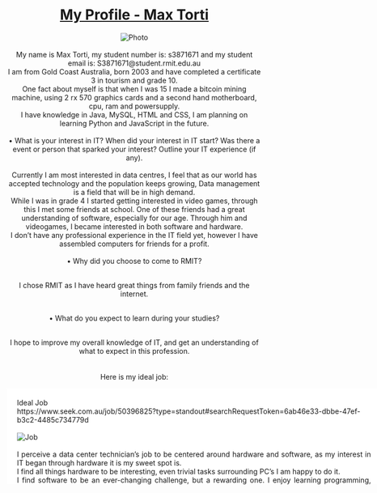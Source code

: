 <head>
    <meta charset="UTF-8">
    <meta http-equiv="X-UA-Compatible" content="IE=edge">
      <style>
                div.idealJob {
        background-color: #ffffff;
        width: 700px;
        height: 150px;
        overflow: auto;
        text-align: justify;
        padding: 20px;
      }
                div.personalProfile {
        background-color: #ffffff;
        width: 700px;
        height: 150px;
        overflow: auto;
        text-align: justify;
        padding: 20px;
      }
      div.projectIdea {
        background-color: #ffffff;
        width: 700px;
        height: 150px;
        overflow: auto;
        text-align: justify;
        padding: 20px;
      }
  </style>
  </head>
  <body>
    <div class="wrapper">
      <header>
        <h1><a href="{{ "/" }}">My Profile - Max Torti</a></h1>
        <img src="https://user-images.githubusercontent.com/70696652/93361356-1f254b80-f888-11ea-9a5b-36b90355d2bc.jpg" alt="Photo" />

<div class="text">
<br>My name is Max Torti, my student number is: s3871671 and my student email is: S3871671@student.rmit.edu.au <br> I am from Gold Coast Australia, born 2003 and have completed a certificate 3 in tourism and grade 10.
    <br>One fact about myself is that when I was 15 I made a bitcoin mining machine, using 2 rx 570 graphics cards and a second hand motherboard, cpu, ram and powersupply.
<br>I have knowledge in Java, MySQL, HTML and CSS, I am planning on learning Python and JavaScript in the future.<br> 
<br>
• What is your interest in IT? When did your interest in IT start? Was there a event or person that sparked your interest? Outline your IT experience (if any).<br> 
<br>Currently I am most interested in data centres, I feel that as our world has accepted technology and the population keeps growing, Data management is a field that will be in high demand.<br>
While I was in grade 4 I started getting interested in video games, through this I met some friends at school. One of these friends had a great understanding of software, especially for our age. Through him and videogames, I became interested in both software and hardware.<br>
I don’t have any professional experience in the IT field yet, however I have assembled computers for friends for a profit.
<br>
<br>• Why did you choose to come to RMIT? <br>

<br>I chose RMIT as I have heard great things from family friends and the internet.<br>

<br>• What do you expect to learn during your studies?<br>

<br>I hope to improve my overall knowledge of IT, and get an understanding of what to expect in this profession.<br>
<br>
<br>Here is my ideal job:
</div>
<div class="idealJob">
    Ideal Job<br>
https://www.seek.com.au/job/50396825?type=standout#searchRequestToken=6ab46e33-dbbe-47ef-b3c2-4485c734779d<br>
    <br>
        <img src="https://user-images.githubusercontent.com/70696652/93510465-93352180-f964-11ea-83d6-d23699c764be.png" alt="Job" /><br>
    <br>I perceive a data center technician’s job to be centered around hardware and software, as my interest in IT began through hardware it is my sweet spot is. 
    <br>I find all things hardware to be interesting, even trivial tasks surrounding PC’s I am happy to do it. 
    <br>I find software to be an ever-changing challenge, but a rewarding one. I enjoy learning programming, figuring out how applications and computers work.
<br>As I mentioned earlier, I truly believe that this field will be constantly under demand, with the population ever increasing and interest for IT always rising.<br>

<br>For the job listing above this the skills required are 2 years’ experience with PC hardware, 1 year of Linux OS experience, OS/network/software troubleshooting experience and the ability to lift 25kg daily.<br>

<br>Currently I have no professional experience, I am planning on getting experience after I have completed my Bachelor of I.T. With this I hope to progress through the rankings of data center technician’s, hopefully achieving a job in management.<br>

<br>After completing my Bachelor of I.T, I plan on acquiring experience with a trainee technician role. However, if this is not available I will seek work at technology companies that handle PC hardware, Linux and network equipment.<br>

        </div>

<br>
    <br><br>Here is my personal profile:
<div class="personalProfile">
    The results from the personal tests I completed are as follows:<br>
     <br>Myers-Briggs test, www.16personalities.com: I am a architect.<br>
    <br>https://www.how-to-study.com/learning-style-assessment/: I am a visual learner.<br>
    <br>https://psychcentral.com/personality-test/start.php: 
    <br><img src="https://user-images.githubusercontent.com/70696652/93517247-861d3000-f96e-11ea-9f63-1bab67cabc78.PNG" alt="personalityTest3" />
    </div>

<br>
    <br><br>Here is my project idea:
<div class="projectIdea">
    Project Idea:<br>
<br>My project would be an application that users can obtain certain water parameters from each cities water supply. 
<br>Water parameters such as water hardness is needed for certain kitchen appliances, appliances that require the use of water, people who keep pet fish and much more. 
    <br>This information isn’t easily obtainable unless you buy a testing kit, these kits can cost around $50 - $70 each. 
<br>The goal is using user’s entered information, which would include the water parameters in GH, KH, PH, Ammonia, Nitrites and Nitrates to prevent other members of the community from needing a testing kit.<br>
<br>
<br>My motivation for creating this application is due to me owning fish, I have recently gotten into the hobby and while researching I noticed a lack of data. 
<br>Water parameters are very important when keeping fish, each fish require specific parameters. I was searching online as I was hoping to avoid buying a test kit, as testing kits are upwards of $50, however I wasn’t able to find any information regarding Gold Coast’s tap water parameters.
<br>When I realized that there was very little to no information online about Australia’s average water parameters from the tap, I decided I would make an application on it to help inform other members of the public and tap into this massive market.<br>
<br>
<br>The application will be called “Water Near You”, the aim of this application is to provide information to people about the water parameters in cities near them.
<br>“Water Near You” will use data supplied by users initially, as obtaining the data myself is unfeasible. The main source of data in the beginning will be users using their own test kits, users will enter what city they live in and various water parameters derived from the water from their tap. 
<br>Initially a lot of tests will need to be conducted to gain sufficient data, once this data is entered into the application the mean will be calculated and presented to the user.
<br>Using the mean of all of the data isn’t completely accurate, however it will provide a solid estimate for people on tap water (tank or well water are not applicable).
“Water Near You” will be both an application for mobile phones and a website, to help reach as many users as possible. Due to my knowledge of mobile phone application creation being zero, I feel this may be a drawback.
<br>The end goal for this application is to make water data easily obtainable for everyone, this data is important for multiple reasons such as plumbing issues, health issues and pet related issues.
<br>Other then simply providing the parameters, there will be an FAQ (frequently asked questions) tab.
<br>In the FAQ tab there will be many posts answering common questions surrounding water parameters, such as “How can someone lower the acidity of water”.
<br>Due to the lack of preexisting data, a challenge will be obtaining relevant data. This is problem when the applications entire concept is to limit the need of a test kit, and in the beginning, I will be calling on users to submit data from their used test kits, kind of hypocritical. However, test kits will be needed to create the basis of the program, once enough data has been supplied the number of tests can be heavily reduced, until there is a change in users cities water processing, storing or distributing methods.<br>
<br>

<br>The tools needed to create “Water Near You” are as follows:
<br>•	Java
<br>•	Swift – possibly
<br>•	HTML
<br>•	CSS
<br>•	MySQL
<br>•	Water parameter test kits
<br>I intend “Water Near You” to be both a mobile phone app and a website, I will mainly focus on Android phones rather then apple. For android development I will use Java, if an ios variant is to be developed it will be made using Swift.
<br>For the website development simple HTML and CSS will be used, I could possibly incorporate some features using Java.
<br>Due to “Water Near You” relying almost entirely on a mass of data, a database will be needed. The database create for the application will be made using MySQL.
<br>I personally can run some tests in my surrounding area, that being Gold Coast. I can run these tests using simple test strips.


<br>The skills required for “Water Near You” consist mainly of programming. 
<br>Due to the applications intended platforms being both mobile phones and a website, knowledge in multiple languages such as Java, Swift, MySQL, HTML and CSS will be required.
<br>I believe this project is completely achievable, the foreseeable problem would be using the programming language Swift.
<br>No special hardware would be needed, however, custom coded programs will be needed for the website and mobile phone app.
<br>Due to the database that would be needed having the potential to get really large, it may be a challenge to maintain it.
<br>Other skills needed include social networking, to make this project reach its potential it needs a following of users.<br>

<br>
<br>The desired outcome from this project is to make an application that can greatly help inform members of the population. 
<br>This application will hopefully fill the whole of missing data, data in which can be applicable to many different appliances, causes and hobbies.
<br>With this project I hope to limit the need of water test kits, which can fetch a high price. While this can help many, it is also crucial in massive markets such as fish keeping, making it potentially profitable.
<br>Overall I believe that this project can help a lot of people, due to the lack of data that can be found surrounding the water parameters of Australian cities.


    </div>
      <footer>
        <p>This project is maintained by <a href="{{ site.github.owner_url }}">{{ site.github.owner_name }}</a></p>
        <p><small>Hosted on GitHub Pages &mdash; Theme by <a href="https://github.com/orderedlist">orderedlist</a></small></p>
      </footer>


